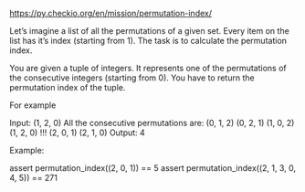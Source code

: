 https://py.checkio.org/en/mission/permutation-index/

Let’s imagine a list of all the permutations of a given set. 
Every item on the list has it’s index (starting from 1). The task is to calculate the permutation index.

You are given a tuple of integers. It represents one of the permutations of the consecutive integers (starting from 0). 
You have to return the permutation index of the tuple.

For example

Input: (1, 2, 0)
All the consecutive permutations are:
(0, 1, 2)
(0, 2, 1)
(1, 0, 2)
(1, 2, 0) !!!
(2, 0, 1)
(2, 1, 0)
Output: 4

Example:

assert permutation_index((2, 0, 1)) == 5
assert permutation_index((2, 1, 3, 0, 4, 5)) == 271
